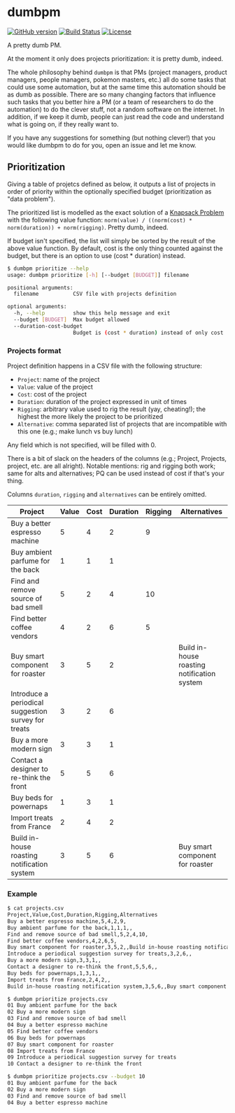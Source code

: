 # dumbpm

[![GitHub version](https://badge.fury.io/gh/poros%2Fdumbpm.svg)](https://badge.fury.io/gh/poros%2Fdumbpm)
[![Build Status](https://travis-ci.org/poros/dumbpm.svg?branch=master)](https://travis-ci.org/poros/dumbpm)
[![License](https://img.shields.io/badge/License-Apache%202.0-blue.svg)](https://opensource.org/licenses/Apache-2.0)

A pretty dumb PM.

At the moment it only does projects prioritization: it is pretty dumb, indeed.

The whole philosophy behind `dumbpm` is that PMs (project managers, product managers, people managers, pokemon masters, etc.) all do some tasks that could use some automation, but at the same time this automation should be as dumb as possible. There are so many changing factors that influence such tasks that you better hire a PM (or a team of researchers to do the automation) to do the clever stuff, not a random software on the internet. In addition, if we keep it dumb, people can just read the code and understand what is going on, if they really want to.

If you have any suggestions for something (but nothing clever!) that you would like dumbpm to do for you, open an issue and let me know.

## Prioritization

Giving a table of projetcs defined as below, it outputs a list of projects in order of priority within the optionally specified budget (prioritization as "data problem").

The prioritized list is modelled as the exact solution of a [Knapsack Problem](https://en.wikipedia.org/wiki/Knapsack_problem) with the following value function: `norm(value) / ((norm(cost) * norm(duration)) + norm(rigging)`. Pretty dumb, indeed.

If budget isn't specified, the list will simply be sorted by the result of the above value function. By default, cost is the only thing counted against the budget, but there is an option to use (cost * duration) instead.

```bash
$ dumbpm prioritize --help
usage: dumbpm prioritize [-h] [--budget [BUDGET]] filename

positional arguments:
  filename           CSV file with projects definition

optional arguments:
  -h, --help         show this help message and exit
  --budget [BUDGET]  Max budget allowed
  --duration-cost-budget
                     Budget is (cost * duration) instead of only cost
```

### Projects format

Project definition happens in a CSV file with the following structure:

- `Project`: name of the project
- `Value`: value of the project
- `Cost`: cost of the project
- `Duration`: duration of the project expressed in unit of times
- `Rigging`: arbitrary value used to rig the result (yay, cheating!); the highest the more likely the project to be prioritized
- `Alternative`: comma separated list of projects that are incompatible with this one (e.g.; make lunch vs buy lunch)

Any field which is not specified, will be filled with 0.

There is a bit of slack on the headers of the columns (e.g.; Project, Projects, project, etc. are all alright). Notable mentions: rig and rigging both work; same for alts and alternatives; PQ can be used instead of cost if that's your thing.

Columns `duration`, `rigging` and `alternatives` can be entirely omitted.


| Project                                             | Value | Cost | Duration | Rigging | Alternatives                                |
|-----------------------------------------------------|-------|------|----------|---------|---------------------------------------------|
| Buy a better espresso machine                       | 5     | 4    | 2        | 9       |                                             |
| Buy ambient parfume for the back                    | 1     | 1    | 1        |         |                                             |
| Find and remove source of bad smell                 | 5     | 2    | 4        | 10      |                                             |
| Find better coffee vendors                          | 4     | 2    | 6        | 5       |                                             |
| Buy smart component for roaster                     | 3     | 5    | 2        |         | Build in-house roasting notification system |
| Introduce a periodical suggestion survey for treats | 3     | 2    | 6        |         |                                             |
| Buy a more modern sign                              | 3     | 3    | 1        |         |                                             |
| Contact a designer to re-think the front            | 5     | 5    | 6        |         |                                             |
| Buy beds for powernaps                              | 1     | 3    | 1        |         |                                             |
| Import treats from France                           | 2     | 4    | 2        |         |                                             |
| Build in-house roasting notification system         | 3     | 5    | 6        |         | Buy smart component for roaster             |



### Example

```bash
$ cat projects.csv
Project,Value,Cost,Duration,Rigging,Alternatives
Buy a better espresso machine,5,4,2,9,
Buy ambient parfume for the back,1,1,1,,
Find and remove source of bad smell,5,2,4,10,
Find better coffee vendors,4,2,6,5,
Buy smart component for roaster,3,5,2,,Build in-house roasting notification system
Introduce a periodical suggestion survey for treats,3,2,6,,
Buy a more modern sign,3,3,1,,
Contact a designer to re-think the front,5,5,6,,
Buy beds for powernaps,1,3,1,,
Import treats from France,2,4,2,,
Build in-house roasting notification system,3,5,6,,Buy smart component for roaster

$ dumbpm prioritize projects.csv
01 Buy ambient parfume for the back
02 Buy a more modern sign
03 Find and remove source of bad smell
04 Buy a better espresso machine
05 Find better coffee vendors
06 Buy beds for powernaps
07 Buy smart component for roaster
08 Import treats from France
09 Introduce a periodical suggestion survey for treats
10 Contact a designer to re-think the front

$ dumbpm prioritize projects.csv --budget 10
01 Buy ambient parfume for the back
02 Buy a more modern sign
03 Find and remove source of bad smell
04 Buy a better espresso machine
```
